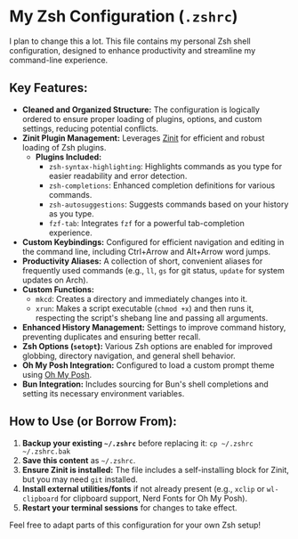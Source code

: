 # My Zsh Configuration (`.zshrc`)

I plan to change this a lot. This file contains my personal Zsh shell configuration, designed to enhance productivity and streamline my command-line experience.

## Key Features:

*   **Cleaned and Organized Structure:** The configuration is logically ordered to ensure proper loading of plugins, options, and custom settings, reducing potential conflicts.
*   **Zinit Plugin Management:** Leverages [Zinit](https://github.com/zdharma-continuum/zinit) for efficient and robust loading of Zsh plugins.
    *   **Plugins Included:**
        *   `zsh-syntax-highlighting`: Highlights commands as you type for easier readability and error detection.
        *   `zsh-completions`: Enhanced completion definitions for various commands.
        *   `zsh-autosuggestions`: Suggests commands based on your history as you type.
        *   `fzf-tab`: Integrates `fzf` for a powerful tab-completion experience.
*   **Custom Keybindings:** Configured for efficient navigation and editing in the command line, including Ctrl+Arrow and Alt+Arrow word jumps.
*   **Productivity Aliases:** A collection of short, convenient aliases for frequently used commands (e.g., `ll`, `gs` for git status, `update` for system updates on Arch).
*   **Custom Functions:**
    *   `mkcd`: Creates a directory and immediately changes into it.
    *   `xrun`: Makes a script executable (`chmod +x`) and then runs it, respecting the script's shebang line and passing all arguments.
*   **Enhanced History Management:** Settings to improve command history, preventing duplicates and ensuring better recall.
*   **Zsh Options (`setopt`):** Various Zsh options are enabled for improved globbing, directory navigation, and general shell behavior.
*   **Oh My Posh Integration:** Configured to load a custom prompt theme using [Oh My Posh](https://ohmyposh.dev/).
*   **Bun Integration:** Includes sourcing for Bun's shell completions and setting its necessary environment variables.

## How to Use (or Borrow From):

1.  **Backup your existing `~/.zshrc`** before replacing it: `cp ~/.zshrc ~/.zshrc.bak`
2.  **Save this content** as `~/.zshrc`.
3.  **Ensure Zinit is installed:** The file includes a self-installing block for Zinit, but you may need `git` installed.
4.  **Install external utilities/fonts** if not already present (e.g., `xclip` or `wl-clipboard` for clipboard support, Nerd Fonts for Oh My Posh).
5.  **Restart your terminal sessions** for changes to take effect.

Feel free to adapt parts of this configuration for your own Zsh setup!
